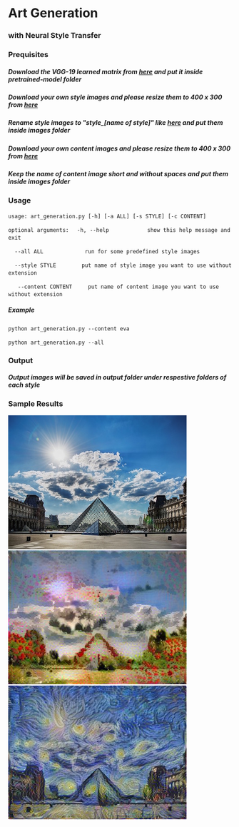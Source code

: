 # Art Generation
### with Neural Style Transfer

### Prequisites
##### Download the VGG-19 learned matrix from [here](http://www.vlfeat.org/matconvnet/models/imagenet-vgg-verydeep-19.mat) and put it inside pretrained-model folder
##### Download your own style images and please resize them to 400 x 300 from [here](https://www.reduceimages.com/)
##### Rename style images to "style_[name of style]" like [here](https://github.com/ShubhamDebnath/Testing/tree/master/Neural%20Style%20Transfer/images) and put them inside images folder
##### Download your own content images and please resize them to 400 x 300 from [here](https://www.reduceimages.com/)
##### Keep the name of content image short and without spaces and put them inside images folder

### Usage
`usage: art_generation.py [-h] [-a ALL] [-s STYLE] [-c CONTENT]`

`optional arguments:`
`  -h, --help            show this help message and exit`

`  --all ALL             run for some predefined style images`

`  --style STYLE        put name of style image you want to use without extension`

`   --content CONTENT     put name of content image you want to use without extension`
##### Example
`python art_generation.py --content eva`

`python art_generation.py --all`

### Output
##### Output images will be saved in output folder under respestive folders of each style

### Sample Results
![](images/louvre_small.jpg?raw=true)
![](output/monet/generated_image_monet.jpg?raw=true)
![](output/van_gogh/generated_image_van_gogh_louvre_small.jpg?raw=true)
